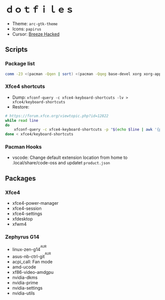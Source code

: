 # ｄｏｔｆｉｌｅｓ

- Theme: `arc-gtk-theme`
- Icons: `papirus`
- Cursor: [Breeze Hacked](https://github.com/tdloi/breeze-hacked)

## Scripts
### Package list
```bash
comm -23 <(pacman -Qqen | sort) <(pacman -Qqeg base-devel xorg xorg-apps | sort) > PKG
```
### Xfce4 shortcuts
- Dump: `xfconf-query -c xfce4-keyboard-shortcuts -lv > xfce4/keyboard-shortcuts`
- Restore:
```bash
# https://forum.xfce.org/viewtopic.php?id=12822
while read line
do
	xfconf-query -c xfce4-keyboard-shortcuts -p "$(echo $line | awk '{print $1}')" -s "$(echo $line | awk '{print $2}')" -n
done < xfce4/keyboard-shortcuts
```

### Pacman Hooks
- vscode: Change default extension location from home to .local/share/code-oss and updatet `product.json`



## Packages
### Xfce4
- xfce4-power-manager
- xfce4-session
- xfce4-settings
- xfdesktop
- xfwm4

### Zephyrus G14
- linux-zen-g14<sup><sup>AUR<sup><sup>
- asus-nb-ctrl-git<sup><sup>AUR<sup><sup>
- acpi_call: Fan mode
- amd-ucode
- xf86-video-amdgpu
- nvidia-dkms
- nvidia-prime
- nvidia-settings
- nvidia-utils
